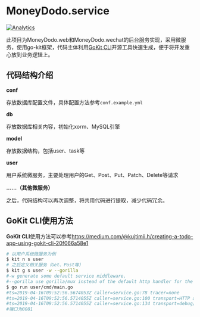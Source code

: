 # MoneyDodo.service

[![Analytics](https://github.com/money-hub/MoneyDodo.service/UA-139167220-1/welcome-page)](https://github.com/money-hub/MoneyDodo.service)

此项目为MoneyDodo.web和MoneyDodo.wechat的后台服务实现，采用微服务，使用go-kit框架，代码主体利用[GoKit CLI](<https://github.com/kujtimiihoxha/kit>)开源工具快速生成，便于将开发重心放到业务逻辑上。

## 代码结构介绍

**conf**

存放数据库配置文件，具体配置方法参考`conf.example.yml`

**db**

存放数据库相关内容，初始化xorm、MySQL引擎

**model**

存放数据结构，包括user、task等

**user**

用户系统微服务，主要处理用户的Get、Post、Put、Patch、Delete等请求

**……（其他微服务）**

之后，代码结构可以再次调整，将共用代码进行提取，减少代码冗余。

## GoKit CLI使用方法

**GoKit CLI**使用方法可以参考<https://medium.com/@kujtimii.h/creating-a-todo-app-using-gokit-cli-20f066a58e1>

```bash
# 以用户系统微服务为例
$ kit n s user
# 之后定义相关服务（Get、Post等）
$ kit g s user -w --gorilla
#-w generate some default service middleware.
#--gorilla use gorilla/mux instead of the default http handler for the http transport.
$ go run user/cmd/main.go
#ts=2019-04-16T09:52:56.5674053Z caller=service.go:78 tracer=none
#ts=2019-04-16T09:52:56.5714055Z caller=service.go:100 transport=HTTP addr=:8081
#ts=2019-04-16T09:52:56.5714055Z caller=service.go:134 transport=debug/HTTP addr=:8080
#端口为8081
```

